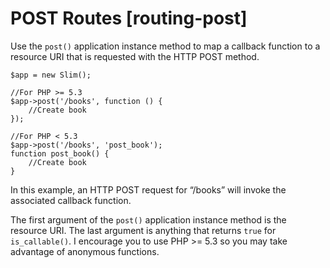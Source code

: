 # POST Routes [routing-post] #

Use the `post()` application instance method to map a callback function to a resource URI that is requested with the HTTP POST method.

    $app = new Slim();

    //For PHP >= 5.3
    $app->post('/books', function () {
        //Create book
    });

    //For PHP < 5.3
    $app->post('/books', 'post_book');
    function post_book() {
        //Create book
    }

In this example, an HTTP POST request for “/books” will invoke the associated callback function.

The first argument of the `post()` application instance method is the resource URI. The last argument is anything that returns `true` for `is_callable()`. I encourage you to use PHP >= 5.3 so you may take advantage of anonymous functions.